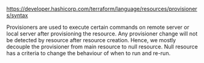 https://developer.hashicorp.com/terraform/language/resources/provisioners/syntax

Provisioners are used to execute certain commands on remote server or local server after provisioning the resource. Any provisioner change will not be detected by resource after resource creation. Hence, we mostly decouple the provisioner from main resource to null resource. Null resource has a criteria to change the behaviour of when to run and re-run.